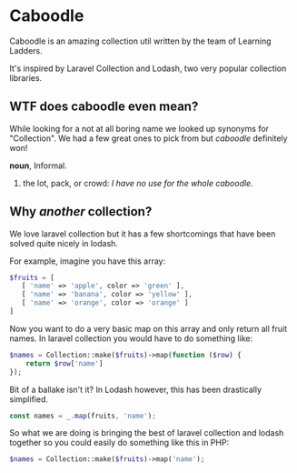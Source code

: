 # Caboodle

Caboodle is an amazing collection util written by the team of Learning Ladders.

It's inspired by Laravel Collection and Lodash, two very popular collection libraries.


## WTF does caboodle even mean?

While looking for a not at all boring name we looked up synonyms for "Collection". We had a few 
great ones to pick from but _caboodle_ definitely won!

**noun**, Informal.
1. the lot, pack, or crowd:
_I have no use for the whole caboodle._


## Why _another_ collection?

We love laravel collection but it has a few shortcomings that have been solved quite nicely in lodash.

For example, imagine you have this array:

```php
$fruits = [
   [ 'name' => 'apple', color => 'green' ],
   [ 'name' => 'banana', color => 'yellow' ],
   [ 'name' => 'orange', color => 'orange' ]
]
```

Now you want to do a very basic map on this array and only return all fruit names.
In laravel collection you would have to do something like:

```php
$names = Collection::make($fruits)->map(function ($row) {
    return $row['name']
});
```

Bit of a ballake isn't it? In Lodash however, this has been drastically simplified.

```javascript
const names = _.map(fruits, 'name');
```

So what we are doing is bringing the best of laravel collection and lodash together so 
you could easily do something like this in PHP:
```php
$names = Collection::make($fruits)->map('name');
```
